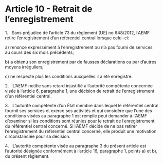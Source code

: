 # Article 10 - Retrait de l’enregistrement


1.   Sans préjudice de l’article 73 du règlement (UE) no 648/2012, l’AEMF retire l’enregistrement d’un référentiel central lorsque celui-ci:

a) renonce expressément à l’enregistrement ou n’a pas fourni de services au cours des six mois précédents;

b) a obtenu son enregistrement par de fausses déclarations ou par d’autres moyens irréguliers;

c) ne respecte plus les conditions auxquelles il a été enregistré.

2.   L’AEMF notifie sans retard injustifié à l’autorité compétente concernée visée à l’article 6, paragraphe 1, une décision de retrait de l’enregistrement d’un référentiel central.

3.   L’autorité compétente d’un État membre dans lequel le référentiel central fournit ses services et exerce ses activités et qui considère que l’une des conditions visées au paragraphe 1 est remplie peut demander à l’AEMF d’examiner si les conditions sont réunies pour le retrait de l’enregistrement du référentiel central concerné. Si l’AEMF décide de ne pas retirer l’enregistrement du référentiel central concerné, elle produit une motivation circonstanciée pour sa décision.

4.   L’autorité compétente visée au paragraphe 3 du présent article est l’autorité désignée conformément à l’article 16, paragraphe 1, points a) et b), du présent règlement.
